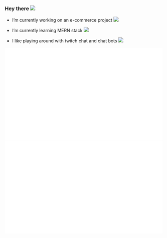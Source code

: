 ### Hey there ![](https://cdn.betterttv.net/emote/5c0e1a3c6c146e7be4ff5c0c/2x)

- I’m currently working on an e-commerce project ![](https://cdn.betterttv.net/emote/5e9643a2d023b362f6381be1/1x)

- I’m currently learning MERN stack ![](https://cdn.betterttv.net/emote/5b490e73cf46791f8491f6f4/1x) 

- I like playing around with twitch chat and chat bots ![](https://cdn.betterttv.net/emote/5803757f3d506fea7ee35267/1x)




![](https://raw.githubusercontent.com/BinDruid/MyStats/master/generated/overview.svg#gh-dark-mode-only) ![](https://raw.githubusercontent.com/BinDruid/MyStats/master/generated/languages.svg#gh-dark-mode-only)

